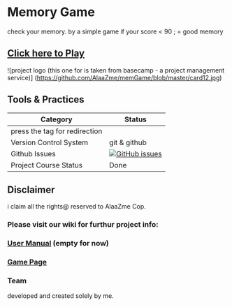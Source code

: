 # Memory Game
check your memory. by a simple game
if your score  < 90  ; = good memory
##  [Click here to Play](https://tranquil-depths-79222.herokuapp.com/)

 ![project logo (this one for is taken from basecamp - a project management service)]
(https://github.com/AlaaZme/memGame/blob/master/card12.jpg)

 
## Tools & Practices

|Category|Status|
|---|---|
| press the tag for redirection|
| Version Control System| git & github |
| Github Issues | [![GitHub issues](https://img.shields.io/github/issues/AlaaZme/DSM-Democratic-Shop-Managment.svg?style=flat)](https://github.com/AlaaZme/DSM-Democratic-Shop-Managment/issues) |
| Project Course Status | Done |
 

## Disclaimer
i claim all the rights@ reserved to AlaaZme Cop.

### Please visit our wiki for furthur project info: 

### [User Manual](../../wiki/user-manual) (empty for now)

### [Game Page](../../wiki/Game)

### Team
developed and created solely by me.

